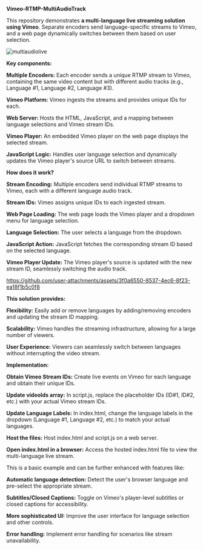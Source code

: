 **Vimeo-RTMP-MultiAudioTrack**

This repository demonstrates **a multi-language live streaming solution using Vimeo**. Separate encoders send language-specific streams to Vimeo, and a web page dynamically switches between them based on user selection.

![multiaudiolive](https://github.com/user-attachments/assets/3cdae3c7-9f5b-49c4-b392-42bd6855026f)


**Key components:**

**Multiple Encoders:** Each encoder sends a unique RTMP stream to Vimeo, containing the same video content but with different audio tracks (e.g., Language #1, Language #2, Language #3).

**Vimeo Platform:** Vimeo ingests the streams and provides unique IDs for each.

**Web Server:** Hosts the HTML, JavaScript, and a mapping between language selections and Vimeo stream IDs.

**Vimeo Player:** An embedded Vimeo player on the web page displays the selected stream.

**JavaScript Logic:** Handles user language selection and dynamically updates the Vimeo player's source URL to switch between streams.



**How does it work?**

**Stream Encoding:** Multiple encoders send individual RTMP streams to Vimeo, each with a different language audio track.

**Stream IDs:** Vimeo assigns unique IDs to each ingested stream.

**Web Page Loading:** The web page loads the Vimeo player and a dropdown menu for language selection.

**Language Selection:** The user selects a language from the dropdown.

**JavaScript Action:** JavaScript fetches the corresponding stream ID based on the selected language.

**Vimeo Player Update:** The Vimeo player's source is updated with the new stream ID, seamlessly switching the audio track.



https://github.com/user-attachments/assets/3f0a6550-8537-4ec6-8f23-ea18f1b5c0f8



**This solution provides:**

**Flexibility:** Easily add or remove languages by adding/removing encoders and updating the stream ID mapping.

**Scalability:** Vimeo handles the streaming infrastructure, allowing for a large number of viewers.

**User Experience:** Viewers can seamlessly switch between languages without interrupting the video stream.



**Implementation:**

**Obtain Vimeo Stream IDs:** Create live events on Vimeo for each language and obtain their unique IDs.

**Update videoIds array:** In script.js, replace the placeholder IDs (ID#1, ID#2, etc.) with your actual Vimeo stream IDs.

**Update Language Labels:** In index.html, change the language labels in the dropdown (Language #1, Language #2, etc.) to match your actual languages.

**Host the files:** Host index.html and script.js on a web server.

**Open index.html in a browser:** Access the hosted index.html file to view the multi-language live stream.

This is a basic example and can be further enhanced with features like:

**Automatic language detection:** Detect the user's browser language and pre-select the appropriate stream.

**Subtitles/Closed Captions:** Toggle on Vimeo's player-level subtitles or closed captions for accessibility.

**More sophisticated UI:** Improve the user interface for language selection and other controls.

**Error handling:** Implement error handling for scenarios like stream unavailability.

